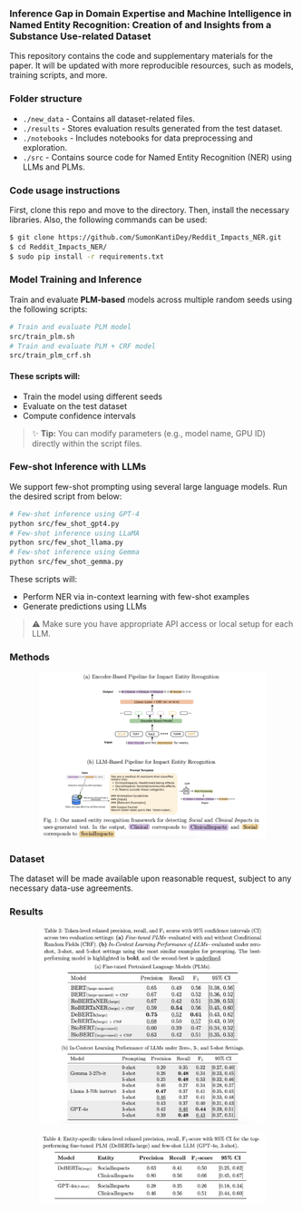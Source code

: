 ### Inference Gap in Domain Expertise and Machine Intelligence in Named Entity Recognition: Creation of and Insights from a Substance Use-related Dataset

This repository contains the code and supplementary materials for the paper. It will be updated with more reproducible resources, such as models, training scripts, and more.

### Folder structure ###
- `./new_data` - Contains all dataset-related files.
- `./results` - Stores evaluation results generated from the test dataset.
- `./notebooks` - Includes notebooks for data preprocessing and exploration.
- `./src` - Contains source code for Named Entity Recognition (NER) using LLMs and PLMs.

### Code usage instructions ### 
First, clone this repo and move to the directory. Then, install the necessary libraries. Also, the following commands can be used:
```bash
$ git clone https://github.com/SumonKantiDey/Reddit_Impacts_NER.git
$ cd Reddit_Impacts_NER/ 
$ sudo pip install -r requirements.txt
```

### Model Training and Inference ### 
Train and evaluate **PLM-based** models across multiple random seeds using the following scripts:
```bash
# Train and evaluate PLM model
src/train_plm.sh
# Train and evaluate PLM + CRF model
src/train_plm_crf.sh
```
####  These scripts will:
- Train the model using different seeds
- Evaluate on the test dataset
- Compute confidence intervals


> ✨ **Tip:** You can modify parameters (e.g., model name, GPU ID) directly within the script files.

### Few-shot Inference with LLMs ### 
We support few-shot prompting using several large language models. Run the desired script from below:
```bash
# Few-shot inference using GPT-4
python src/few_shot_gpt4.py
# Few-shot inference using LLaMA
python src/few_shot_llama.py
# Few-shot inference using Gemma
python src/few_shot_gemma.py
```
These scripts will:
- Perform NER via in-context learning with few-shot examples
- Generate predictions using LLMs
> ⚠️ Make sure you have appropriate API access or local setup for each LLM.

### Methods ###
<p align="center"><img src="./figs/method.png" alt="Model Architecture" width="400"/></p>
 
### Dataset ###
The dataset will be made available upon reasonable request, subject to any necessary data-use agreements.

### Results ###
<p align="center"><img src="./figs/results.png" alt="results" width="400"/></p>

<p align="center"><img src="./figs/entity-level.png" alt="entity-level" width="400"/></p>

